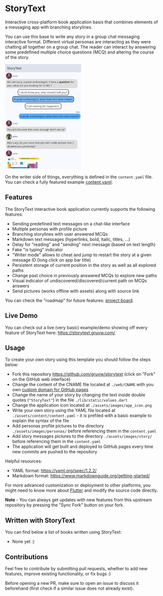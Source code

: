 # StoryText

Interactive cross-platform book application basis that combines elements of a messaging app with branching storylines.

You can use this base to write any story in a group chat messaging interactive format.
Different virtual personas are interacting as they were chatting all together on a group chat.
The reader can interact by answering some predefined multiple choice questions (MCQ) and altering the course of the story.

<img src="./docs/img/chat.png" alt="Example chat" width="250px">

On the writer side of things, everything is defined in the `content.yaml` file.
You can check a fully featured example [content.yaml](./assets/content/content.yaml).

## Features

The StoryText interactive book application currently supports the following features:

- Sending predefined text messages on a chat-like interface
- Multiple personas with profile picture
- Branching storylines with user answered MCQs
- Markdown text messages (hyperlinks, bold, italic, titles, ...)
- Delay for "reading" and "sending" next message (based on text length)
- Fake "is typing" indicator
- "Writer mode" allows to cheat and jump to restart the story at a given message ID (long click on app bar title)
- Persistent storage of current position in the story as well as all explored paths
- Change past choice in previously answered MCQs to explore new paths
- Visual indicator of undiscovered/discovered/current path on MCQs answers
- Send pictures (works offline with assets) along with source link

You can check the "roadmap" for future features: [project board](https://github.com/users/gruvw/projects/4).

## Live Demo

You can check out a live (very basic) example/demo showing off every feature of StoryText here: <https://storytext.gruvw.com/>.

## Usage

To create your own story using this template you should follow the steps below:

- Fork this repository <https://github.com/gruvw/storytext> (click on "Fork" on the GitHub web interface)
- Change the content of the CNAME file located at `./web/CNAME` with you own [custom domain for GitHub pages](https://docs.github.com/en/pages/configuring-a-custom-domain-for-your-github-pages-site)
- Change the name of your story by changing the text inside double quotes (`"StoryText"`) in the file `./lib/static/values.dart`
- Change the application icon located at `./assets/images/app_icon.png`
- Write your own story using the YAML file located at `./assets/content/content.yaml` - it is prefiled with a basic example to explain the syntax of the file
- Add personas profile pictures to the directory `./assets/images/personas/` before referencing them in the `content.yaml`
- Add story messages pictures to the directory `./assets/images/story/` before referencing them in the `content.yaml`
- The application will get built and deployed to GitHub pages every time new commits are pushed to the repository

Helpful resources:

- YAML format: <https://yaml.org/spec/1.2.2/>
- Markdown format: <https://www.markdownguide.org/getting-started/>

For more advanced customization or deployment to other platforms, you might need to know more about [Flutter](https://flutter.dev/) and modify the source code directly.

**Note** - You can always get updates with new features from this upstream repository by pressing the "Sync Fork" button on your fork.

## Written with StoryText

You can find below a list of books written using StoryText:

- None yet :)

## Contributions

Feel free to contribute by submitting pull requests, whether to add new features, improve existing functionality, or fix bugs :)

Before opening a new PR, make sure to open an issue to discuss it beforehand (first check if a similar issue does not already exist).
